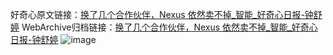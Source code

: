 好奇心原文链接：[换了几个合作伙伴，Nexus 依然卖不掉_智能_好奇心日报-钟舒婷](https://www.qdaily.com/articles/8890.html)
WebArchive归档链接：[换了几个合作伙伴，Nexus 依然卖不掉_智能_好奇心日报-钟舒婷](http://web.archive.org/web/20190623153624/https://www.qdaily.com/articles/8890.html)
![image](http://ww3.sinaimg.cn/large/007d5XDpgy1g3ve1n9eejj30u02pvnnr)